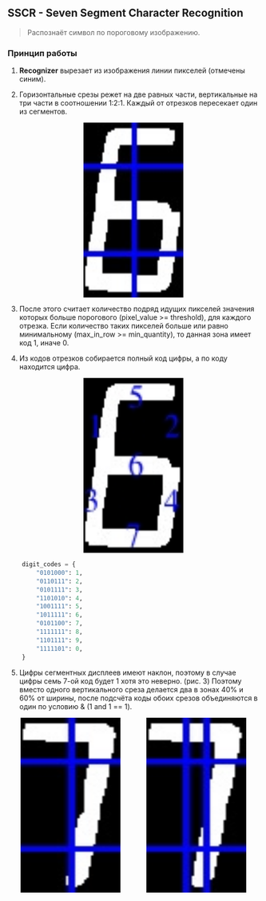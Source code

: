 ## SSCR - Seven Segment Character Recognition

> Распознаёт символ по пороговому изображению.

### Принцип работы
1) **Recognizer** вырезает из изображения линии пикселей (отмечены синим).

2) Горизонтальные срезы режет на две равных части, вертикальные на три части в соотношении 1:2:1. Каждый от отрезков пересекает один из сегментов.

<div style='width:100%; display: flex; justify-content:center;'>
<img src="./assets/6-lines.jpg" alt="drawing" width="200px"  height="350px;">
</div>

3) После этого считает количество подряд идущих пикселей значения которых больше порогового (pixel_value >= threshold), для каждого отрезка. Если количество таких пикселей больше или равно минимальному (max_in_row >= min_quantity), то данная зона имеет код 1, иначе 0.

4) Из кодов отрезков собирается полный код цифры, а по коду находится цифра.

<div style='width:100%; display: flex; justify-content:center;'>
<img src="./assets/6-codes.jpg" alt="drawing" width="200px" height="350px">
</div>



```python
    digit_codes = {
        "0101000": 1,
        "0110111": 2,
        "0101111": 3,
        "1101010": 4,
        "1001111": 5,
        "1011111": 6,
        "0101100": 7,
        "1111111": 8,
        "1101111": 9,
        "1111101": 0,
    }
```

 5) Цифры сегментных дисплеев имеют наклон, поэтому в случае цифры семь 7-ой код будет 1 хотя это неверно. (рис. 3) Поэтому вместо одного вертикального среза делается два в зонах 40% и 60% от ширины, после подсчёта коды обоих срезов объединяются в один по условию & (1 and 1 == 1).
 

<div style='width:100%; display: flex; justify-content:space-around;'>
<img src="./assets/7-lines.jpg" alt="drawing" width="200px" height="350px">
<img src="./assets/7-lines2.jpg" alt="drawing" width="200px" height="350px">
</div>

<br>

